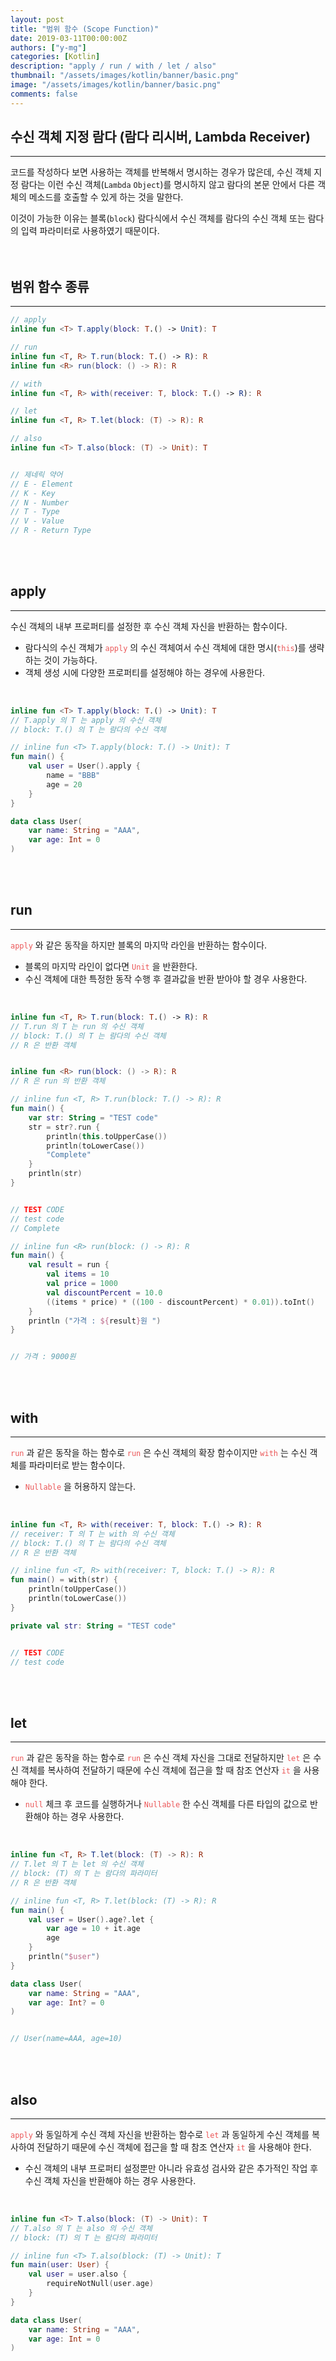 ```yaml
---
layout: post
title: "범위 함수 (Scope Function)"
date: 2019-03-11T00:00:00Z
authors: ["y-mg"]
categories: [Kotlin]
description: "apply / run / with / let / also"
thumbnail: "/assets/images/kotlin/banner/basic.png"
image: "/assets/images/kotlin/banner/basic.png"
comments: false
---
```


## 수신 객체 지정 람다 (람다 리시버, Lambda Receiver)
***
코드를 작성하다 보면 사용하는 객체를 반복해서 명시하는 경우가 많은데, 수신 객체 지정 람다는 이런 수신 객체(`Lambda` `Object`)를 명시하지 않고 람다의 본문 안에서 다른 객체의 메소드를 호출할 수 있게 하는 것을 말한다.
<br/>

이것이 가능한 이유는 블록(`block`) 람다식에서 수신 객체를 람다의 수신 객체 또는 람다의 입력 파라미터로 사용하였기 때문이다.
<br/>
<br/>
<br/>



## 범위 함수 종류
***
``` kotlin
// apply
inline fun <T> T.apply(block: T.() -> Unit): T

// run
inline fun <T, R> T.run(block: T.() -> R): R
inline fun <R> run(block: () -> R): R

// with
inline fun <T, R> with(receiver: T, block: T.() -> R): R

// let
inline fun <T, R> T.let(block: (T) -> R): R

// also
inline fun <T> T.also(block: (T) -> Unit): T


// 제네릭 약어
// E - Element
// K - Key
// N - Number
// T - Type
// V - Value
// R - Return Type
```
<br/>
<br/>



## apply
***
수신 객체의 내부 프로퍼티를 설정한 후 수신 객체 자신을 반환하는 함수이다.
- 람다식의 수신 객체가 <code style="color: #eb5657;">apply</code> 의 수신 객체여서 수신 객체에 대한 명시(<code style="color: #eb5657;">this</code>)를 생략하는 것이 가능하다.
- 객체 생성 시에 다양한 프로퍼티를 설정해야 하는 경우에 사용한다.
<br/>

```kotlin
inline fun <T> T.apply(block: T.() -> Unit): T
// T.apply 의 T 는 apply 의 수신 객체
// block: T.() 의 T 는 람다의 수신 객체
```

```kotlin
// inline fun <T> T.apply(block: T.() -> Unit): T
fun main() {
    val user = User().apply {
        name = "BBB"
        age = 20
    }
}

data class User(
    var name: String = "AAA", 
    var age: Int = 0
)
```
<br/>
<br/>



## run
***
<code style="color: #eb5657;">apply</code> 와 같은 동작을 하지만 블록의 마지막 라인을 반환하는 함수이다.
- 블록의 마지막 라인이 없다면 <code style="color: #eb5657;">Unit</code> 을 반환한다.
- 수신 객체에 대한 특정한 동작 수행 후 결과값을 반환 받아야 할 경우 사용한다.
<br/>

```kotlin
inline fun <T, R> T.run(block: T.() -> R): R
// T.run 의 T 는 run 의 수신 객체
// block: T.() 의 T 는 람다의 수신 객체
// R 은 반환 객체


inline fun <R> run(block: () -> R): R
// R 은 run 의 반환 객체
```

```kotlin
// inline fun <T, R> T.run(block: T.() -> R): R
fun main() {
    var str: String = "TEST code"
    str = str?.run {
        println(this.toUpperCase())
        println(toLowerCase())
        "Complete"
    }
    println(str)
}


// TEST CODE
// test code
// Complete
```

```kotlin
// inline fun <R> run(block: () -> R): R
fun main() {
    val result = run {
        val items = 10
        val price = 1000
        val discountPercent = 10.0
        ((items * price) * ((100 - discountPercent) * 0.01)).toInt()
    }
    println ("가격 : ${result}원 ")
}


// 가격 : 9000원
```
<br/>
<br/>



## with
***
<code style="color: #eb5657;">run</code> 과 같은 동작을 하는 함수로 <code style="color: #eb5657;">run</code> 은 수신 객체의 확장 함수이지만 <code style="color: #eb5657;">with</code> 는 수신 객체를 파라미터로 받는 함수이다.
- <code style="color: #eb5657;">Nullable</code> 을 허용하지 않는다.
<br/>

```kotlin
inline fun <T, R> with(receiver: T, block: T.() -> R): R
// receiver: T 의 T 는 with 의 수신 객체
// block: T.() 의 T 는 람다의 수신 객체
// R 은 반환 객체
```

```kotlin
// inline fun <T, R> with(receiver: T, block: T.() -> R): R
fun main() = with(str) {
    println(toUpperCase())
    println(toLowerCase())
}

private val str: String = "TEST code"


// TEST CODE
// test code
```
<br/>
<br/>



## let
***
<code style="color: #eb5657;">run</code> 과 같은 동작을 하는 함수로 <code style="color: #eb5657;">run</code> 은 수신 객체 자신을 그대로 전달하지만 <code style="color: #eb5657;">let</code> 은 수신 객체를 복사하여 전달하기 때문에 수신 객체에 접근을 할 때 참조 연산자 <code style="color: #eb5657;">it</code> 을 사용해야 한다.
- <code style="color: #eb5657;">null</code> 체크 후 코드를 실행하거나 <code style="color: #eb5657;">Nullable</code> 한 수신 객체를 다른 타입의 값으로 반환해야 하는 경우 사용한다.
<br/>

```kotlin
inline fun <T, R> T.let(block: (T) -> R): R
// T.let 의 T 는 let 의 수신 객체
// block: (T) 의 T 는 람다의 파라미터
// R 은 반환 객체
```

```kotlin
// inline fun <T, R> T.let(block: (T) -> R): R
fun main() {
    val user = User().age?.let {
        var age = 10 + it.age
        age
    }
    println("$user")
}

data class User(
    var name: String = "AAA", 
    var age: Int? = 0
)


// User(name=AAA, age=10)
```
<br/>
<br/>



## also
***
<code style="color: #eb5657;">apply</code> 와 동일하게 수신 객체 자신을 반환하는 함수로 <code style="color: #eb5657;">let</code> 과 동일하게 수신 객체를 복사하여 전달하기 때문에 수신 객체에 접근을 할 때 참조 연산자 <code style="color: #eb5657;">it</code> 을 사용해야 한다.
- 수신 객체의 내부 프로퍼티 설정뿐만 아니라 유효성 검사와 같은 추가적인 작업 후 수신 객체 자신을 반환해야 하는 경우 사용한다.
<br/>

```kotlin
inline fun <T> T.also(block: (T) -> Unit): T
// T.also 의 T 는 also 의 수신 객체
// block: (T) 의 T 는 람다의 파라미터
```

```kotlin
// inline fun <T> T.also(block: (T) -> Unit): T
fun main(user: User) {
    val user = user.also {
        requireNotNull(user.age)
    }
}

data class User(
    var name: String = "AAA", 
    var age: Int = 0
)
```